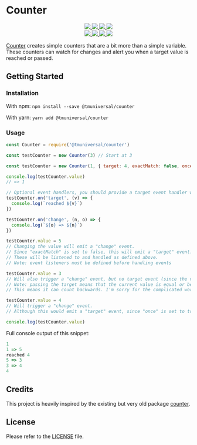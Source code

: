 # Counter

<div>
  <p align="center">
    <a href="https://github.com/TMUniversal/counter/blob/master/package.json#L3">
      <img src="https://img.shields.io/github/package-json/v/TMUniversal/counter?style=flat" />
    </a>
    <a href="https://github.com/TMUniversal/counter/actions">
      <img src="https://github.com/TMUniversal/counter/workflows/Build/badge.svg" />
    </a>
    <a href="https://tmuniversal.eu/redirect/patreon">
      <img src="https://img.shields.io/badge/Patreon-support_me-fa6956.svg?style=flat&logo=patreon" />
    </a>
    <a href="https://www.npmjs.com/package/@tmuniversal/counter">
      <img src="https://img.shields.io/npm/dt/@tmuniversal/counter" />
    </a>
    <br />
    <a href="https://bundlephobia.com/result?p=@tmuniversal/counter">
      <img src="https://img.shields.io/bundlephobia/min/@tmuniversal/counter?label=packge%20size" />
    </a>
    <a href="https://github.com/TMUniversal/counter/issues">
      <img src="https://img.shields.io/github/issues/TMUniversal/counter.svg?style=flat">
    </a>
    <a href="https://github.com/TMUniversal/counter/graphs/contributors">
      <img src="https://img.shields.io/github/contributors/TMUniversal/counter.svg?style=flat">
    </a>
    <a href="https://github.com/TMUniversal/counter/blob/stable/LICENSE.md">
      <img src="https://img.shields.io/github/license/TMUniversal/counter.svg?style=flat">
    </a>
  </p>
</div>

[Counter] creates simple counters that are a bit more than a simple variable. These counters can watch for changes and alert you when a target value is reached or passed.

## Getting Started

### Installation

With npm: `npm install --save @tmuniversal/counter`

With yarn: `yarn add @tmuniversal/counter`

### Usage

```js
const Counter = require('@tmuniversal/counter')

const testCounter = new Counter(3) // Start at 3

const testCounter = new Counter(1, { target: 4, exactMatch: false, once: true }) // Or pass some options

console.log(testCounter.value)
// => 1

// Optional event handlers, you should provide a target event handler when passing a target value.
testCounter.on('target', (v) => {
  console.log(`reached ${v}`)
})

testCounter.on('change', (n, o) => {
  console.log(`${o} => ${n}`)
})

testCounter.value = 5
// Changing the value will emit a "change" event.
// Since "exactMatch" is set to false, this will emit a "target" event.
// These will be listened to and handled as defined above.
// Note: event listeners must be defined before handling events

testCounter.value = 3
// Will also trigger a "change" event, but no target event (since the value does not pass the target).
// Note: passing the target means that the current value is equal or beyond the target value, as seen from the starting value.
// This means it can count backwards. I'm sorry for the complicated wording.

testCounter.value = 4
// Will trigger a "change" event.
// Although this would emit a "target" event, since "once" is set to true, only one target event will ever be emitted.

console.log(testCounter.value)
```

Full console output of this snippet:
```js
1
1 => 5
reached 4
5 => 3
3 => 4
4
```

## Credits

This project is heavily inspired by the existing but very old package [counter].

## License

Please refer to the [LICENSE](LICENSE.md) file.

[counter]: https://www.npmjs.com/package/counter